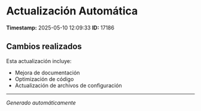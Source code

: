 # Actualización Automática

**Timestamp:** 2025-05-10 12:09:33
**ID:** 17186

## Cambios realizados

Esta actualización incluye:
- Mejora de documentación
- Optimización de código
- Actualización de archivos de configuración

---
*Generado automáticamente*
